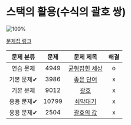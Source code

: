 # 스택의 활용(수식의 괄호 쌍)

![100%](https://progress-bar.dev/5/?scale=5&title=progress&width=500&color=babaca&suffix=/5)

[문제집 링크](https://www.acmicpc.net/workbook/view/7312)

| 문제 분류 | 문제 | 문제 제목 | 해결 |
| :--: | :--: | :--: | :--: |
| 연습 문제 | 4949 | [균형잡힌 세상](https://www.acmicpc.net/problem/4949) | o |
| 기본 문제✔ | 3986 | [좋은 단어](https://www.acmicpc.net/problem/3986) | x |
| 기본 문제 | 9012 | [괄호](https://www.acmicpc.net/problem/9012) | x |
| 응용 문제✔ | 10799 | [쇠막대기](https://www.acmicpc.net/problem/10799) | x |
| 응용 문제✔ | 2504 | [괄호의 값](https://www.acmicpc.net/problem/2504) | x |

